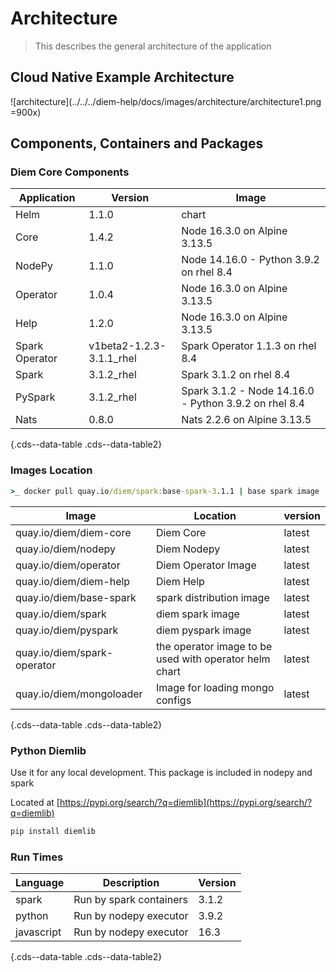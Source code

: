 # Architecture

> This describes the general architecture of the application

## Cloud Native Example Architecture

![architecture](../../../diem-help/docs/images/architecture/architecture1.png =900x)

## Components, Containers and Packages

### Diem Core Components

| Application    | Version                  | Image                                                 |
| -------------- | ------------------------ | ----------------------------------------------------- |
| Helm           | 1.1.0                    | chart                                                 |
| Core           | 1.4.2                    | Node 16.3.0 on Alpine 3.13.5                          |
| NodePy         | 1.1.0                    | Node 14.16.0 - Python 3.9.2 on rhel 8.4               |
| Operator       | 1.0.4                    | Node 16.3.0 on Alpine 3.13.5                          |
| Help           | 1.2.0                    | Node 16.3.0 on Alpine 3.13.5                          |
| Spark Operator | v1beta2-1.2.3-3.1.1_rhel | Spark Operator 1.1.3 on rhel 8.4                      |
| Spark          | 3.1.2_rhel               | Spark 3.1.2 on rhel 8.4                               |
| PySpark        | 3.1.2_rhel               | Spark 3.1.2 - Node 14.16.0 - Python 3.9.2 on rhel 8.4 |
| Nats           | 0.8.0                    | Nats 2.2.6 on Alpine 3.13.5                           |

{.cds--data-table .cds--data-table2}

### Images Location

```cmd
>_ docker pull quay.io/diem/spark:base-spark-3.1.1 | base spark image | 3.1.1
```

| Image                       | Location                                               | version |
| --------------------------- | ------------------------------------------------------ | ------- |
| quay.io/diem/diem-core      | Diem Core                                              | latest  |
| quay.io/diem/nodepy         | Diem Nodepy                                            | latest  |
| quay.io/diem/operator       | Diem Operator Image                                    | latest  |
| quay.io/diem/diem-help      | Diem Help                                              | latest  |
| quay.io/diem/base-spark     | spark distribution image                               | latest  |
| quay.io/diem/spark          | diem spark image                                       | latest  |
| quay.io/diem/pyspark        | diem pyspark image                                     | latest  |
| quay.io/diem/spark-operator | the operator image to be used with operator helm chart | latest  |
| quay.io/diem/mongoloader    | Image for loading mongo configs                        | latest  |

{.cds--data-table .cds--data-table2}

### Python Diemlib

Use it for any local development. This package is included in nodepy and spark

Located at [https://pypi.org/search/?q=diemlib](https://pypi.org/search/?q=diemlib)

```cmd
pip install diemlib
```

### Run Times

| Language   | Description             | Version |
| ---------- | ----------------------- | ------- |
| spark      | Run by spark containers | 3.1.2   |
| python     | Run by nodepy executor  | 3.9.2   |
| javascript | Run by nodepy executor  | 16.3    |

{.cds--data-table .cds--data-table2}
